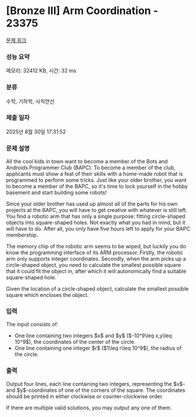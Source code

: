 # [Bronze III] Arm Coordination - 23375 

[문제 링크](https://www.acmicpc.net/problem/23375) 

### 성능 요약

메모리: 32412 KB, 시간: 32 ms

### 분류

수학, 기하학, 사칙연산

### 제출 일자

2025년 8월 30일 17:31:52

### 문제 설명

<p>All the cool kids in town want to become a member of the Bots and Androids Programmer Club (BAPC). To become a member of the club, applicants must show a feat of their skills with a home-made robot that is programmed to perform some tricks. Just like your older brother, you want to become a member of the BAPC, so it's time to lock yourself in the hobby basement and start building some robots!</p>

<p>Since your older brother has used up almost all of the parts for his own projects at the BAPC, you will have to get creative with whatever is still left. You find a robotic arm that has only a single purpose: fitting circle-shaped objects into square-shaped holes. Not exactly what you had in mind, but it will have to do. After all, you only have five hours left to apply for your BAPC membership.</p>

<p>The memory chip of the robotic arm seems to be wiped, but luckily you do know the programming interface of its ARM processor. Firstly, the robotic arm only supports integer coordinates. Secondly, when the arm picks up a circle-shaped object, you need to calculate the smallest possible square that it could fit the object in, after which it will autonomically find a suitable square-shaped hole.</p>

<p>Given the location of a circle-shaped object, calculate the smallest possible square which encloses the object.</p>

### 입력 

 <p>The input consists of:</p>

<ul>
	<li>One line containing two integers $x$ and $y$ ($-10^9\leq x,y\leq 10^9$), the coordinates of the center of the circle.</li>
	<li>One line containing one integer $r$ ($1\leq r\leq 10^9$), the radius of the circle.</li>
</ul>

### 출력 

 <p>Output four lines, each line containing two integers, representing the $x$- and $y$-coordinates of one of the corners of the square. The coordinates should be printed in either clockwise or counter-clockwise order.</p>

<p>If there are multiple valid solutions, you may output any one of them.</p>


